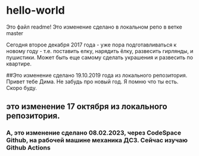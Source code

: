 # hello-world
Это файл readme!
Это изменение сделано в локальном репо в ветке master

Сегодня второе декабря 2017 года - уже пора подготавливаться к новому году - т.е.
поставить елку, нарядить ёлку, развесить гирлянды, и пушистики.
Может быть еще самому сделать украшения и развесить по квартире.

##Это изменение сделано 19.10.2019 года из локального репозитория.
Привет тебе Дима. Не забудь про новый год. Я помню что ты есть. Скоро буду.

## это изменение 17 октября из локального репозитория.

### А, это изменение сделано 08.02.2023, через CodeSpace Github, на рабочей машине механика ДСЗ. Сейчас изучаю Github Actions

